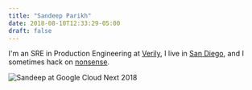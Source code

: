 ```yaml
---
title: "Sandeep Parikh"
date: 2018-08-10T12:33:29-05:00
draft: false
---
```


I'm an SRE in Production Engineering at [Verily](https://www.verily.com), I live in [San Diego](https://en.wikipedia.org/wiki/San_Diego), and I sometimes hack on [nonsense](https://github.com/crcsmnky).

![Sandeep at Google Cloud Next 2018](img/sandeep-next2018.jpeg)
